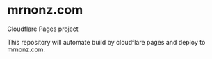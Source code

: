 # mrnonz.com
Cloudflare Pages project

This repository will automate build by cloudflare pages and deploy to mrnonz.com.
